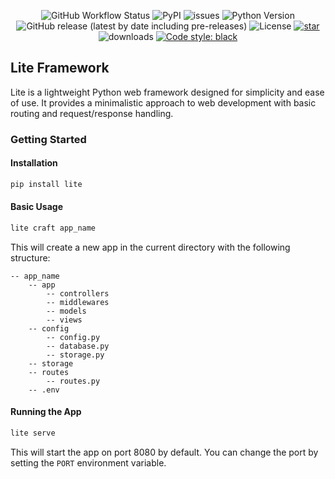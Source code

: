<p align="center">
  
  <img alt="GitHub Workflow Status" src="https://github.com/py-package/lite/actions/workflows/pythonapp.yml/badge.svg">

  <img alt="PyPI" src="https://img.shields.io/pypi/v/lite-gs">
  <img alt="issues" src="https://img.shields.io/github/issues/py-package/lite">
  <img src="https://img.shields.io/badge/python-3.7+-blue.svg" alt="Python Version">
  <img alt="GitHub release (latest by date including pre-releases)" src="https://img.shields.io/github/v/release/py-package/lite">
  <img alt="License" src="https://img.shields.io/github/license/py-package/lite">
  <a href="https://github.com/py-package/lite-gs/stargazers"><img alt="star" src="https://img.shields.io/github/stars/py-package/lite" /></a>
  <img alt="downloads" src="https://img.shields.io/pypi/dm/lite?style=flat" />
  <a href="https://github.com/psf/black"><img alt="Code style: black" src="https://img.shields.io/badge/code%20style-black-000000.svg"></a>
</p>

## Lite Framework

Lite is a lightweight Python web framework designed for simplicity and ease of use. It provides a minimalistic approach to web development with basic routing and request/response handling.

### Getting Started

#### Installation

```bash
pip install lite
```

#### Basic Usage

```python
lite craft app_name
```

This will create a new app in the current directory with the following structure:

    -- app_name
        -- app
            -- controllers
            -- middlewares
            -- models
            -- views
        -- config
            -- config.py
            -- database.py
            -- storage.py
        -- storage
        -- routes
            -- routes.py
        -- .env

#### Running the App

```bash
lite serve
```

This will start the app on port 8080 by default. You can change the port by setting the `PORT` environment variable.
